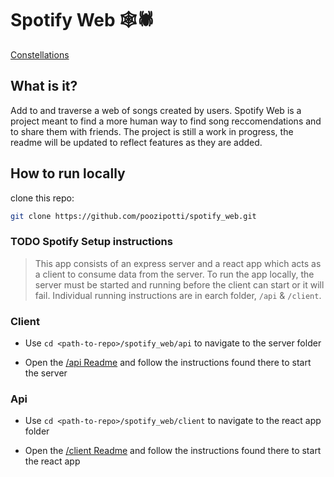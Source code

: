 # Spotify Web 🕸️🕷️
[Constellations](./Consteallations_Small.webp)

## What is it?

Add to and traverse a web of songs created by users. Spotify Web is a project meant to find a more 
human way to find song reccomendations and to share them with friends. The project is still a work
in progress, the readme will be updated to reflect features as they are added.

## How to run locally

clone this repo: 

```bash
git clone https://github.com/poozipotti/spotify_web.git

```
### TODO Spotify Setup instructions



> This app consists of an express server and a react app which acts as a client to consume data from the server. To run the app locally, 
the server must be started and running before the client can start or it will fail.
Individual running instructions are in earch folder, `/api` & `/client`. 



### Client
- Use `cd <path-to-repo>/spotify_web/api`
to navigate to the server folder

- Open the [/api Readme](./api/README.md) and follow the instructions found there to start the server

### Api

- Use `cd <path-to-repo>/spotify_web/client`
to navigate to the react app folder

- Open the [/client Readme](./client/README.md) and follow the instructions found there to start the react app






